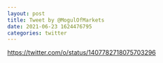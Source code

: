 ```yaml
--- 
layout: post 
title: Tweet by @MogulOfMarkets 
date: 2021-06-23 1624476795 
categories: twitter 
--- 
```

https://twitter.com/o/status/1407782718075703296